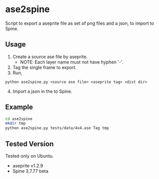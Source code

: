 # ase2spine
Script to export a aseprite file as set of png files and a json, to import to Spine.

## Usage
1. Create a source ase file by aseprite.
    * NOTE: Each layer name must not have hyphen '-'.
2. Tag the single frame to export.
3. Run,
```
python ase2spine.py <source ase file> <aseprite tag> <dist dir>
```
4. Import a json in the <dist dir> to Spine.

## Example
```bash
cd ase2spine
mkdir tmp
python ase2spine.py tests/data/4x4.ase Tag tmp
```

## Tested Version
Tested only on Ubuntu.
* aseprite v1.2.9
* Spine 3.7.77 beta